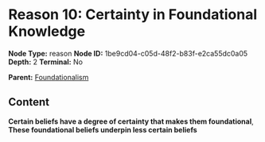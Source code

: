 # Reason 10: Certainty in Foundational Knowledge

**Node Type:** reason
**Node ID:** 1be9cd04-c05d-48f2-b83f-e2ca55dc0a05
**Depth:** 2
**Terminal:** No

**Parent:** [Foundationalism](foundationalism.md)

## Content

**Certain beliefs have a degree of certainty that makes them foundational**, **These foundational beliefs underpin less certain beliefs**
